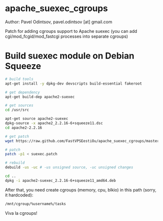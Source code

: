 apache_suexec_cgroups
=====================

Author: Pavel Odintsov, pavel.odintsov [at] gmail.com

Patch for adding cgroups support to Apache suexec (you can add cgi/mod_fcgid/mod_fastcgi processes into separate cgroups)

# Build suexec module on Debian Squeeze 

```bash
# build tools
apt-get install -y dpkg-dev devscripts build-essential fakeroot

# get dependency
apt-get build-dep apache2-suexec

# get sources
cd /usr/src

apt-get source apache2-suexec
dpkg-source -x apache2_2.2.16-6+squeeze11.dsc
cd apache2-2.2.16

# get patch
wget https://raw.github.com/FastVPSEestiOu/apache_suexec_cgroups/master/suexec.patch

# patch
patch -p1 < suexec.patch

# rebuild
debuild -us -uc # -us unsigned source, -uc unsigned changes

cd ..
dpkg -i apache2-suexec_2.2.16-6+squeeze11_amd64.deb
```

After that, you need create cgroups (memory, cpu, blkio) in this path (sorry, it hardcoded):
```bash
/mnt/cgroup/%username%/tasks
```

Viva la cgroups! 
